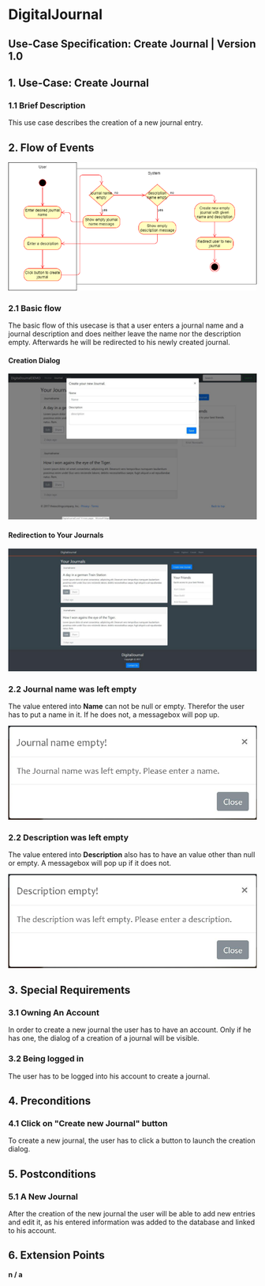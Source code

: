 # DigitalJournal
## Use-Case Specification: Create Journal | Version 1.0



## 1. Use-Case: Create Journal

### 1.1 Brief Description

This use case describes the creation of a new journal entry.

## 2. Flow of Events

![AD_Create Journal](Activity_Diagram_Create_Journal.png)

### 2.1 Basic flow

The basic flow of this usecase is that a user enters a journal name and a journal description and does neither leave the name nor the description empty. Afterwards he will be redirected to his newly created journal.

#### Creation Dialog 

![create_journal](create_journal.png)

#### Redirection to Your Journals

![journals](journals.png)

### 2.2 Journal name was left empty

The value entered into **Name** can not be null or empty. Therefor the user has to put a name in it. If he does not, a messagebox will pop up.

![journal_name_empty](journal_name_empty.png)

### 2.2 Description was left empty

The value entered into **Description** also has to have an value other than null or empty. A messagebox will pop up if it does not. 

![description_empty](description_empty.png)

## 3. Special Requirements

### 3.1 Owning An Account
        
In order to create a new journal the user has to have an account. Only if he has one, the dialog of a creation of a journal will be visible.

### 3.2 Being logged in

The user has to be logged into his account to create a journal.

## 4. Preconditions

### 4.1 Click on "Create new Journal" button

To create a new journal, the user has to click a button to launch the creation dialog.

## 5. Postconditions

### 5.1 A New Journal

After the creation of the new journal the user will be able to add new entries and edit it, as his entered information was added to the database and linked to his account. 

## 6. Extension Points

**n / a**
